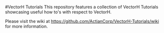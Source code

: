 #VectorH Tutorials
This repository features a collection of VectorH Tutorials showcasing useful how to's with respect to VectorH.

Please visit the wiki at https://github.com/ActianCorp/VectorH-Tutorials/wiki for more information.
